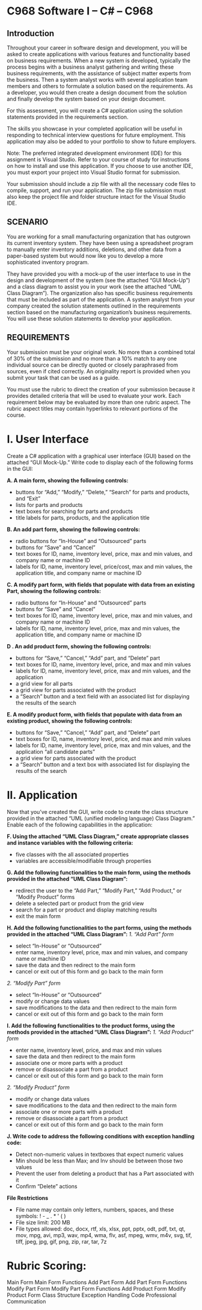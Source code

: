 # C968 Software I – C# – C968

## Introduction

Throughout your career in software design and development, you will be asked to create applications with various features and functionality based on business requirements. When a new system is developed, typically the process begins with a business analyst gathering and writing these business requirements, with the assistance of subject matter experts from the business. Then a system analyst works with several application team members and others to formulate a solution based on the requirements. As a developer, you would then create a design document from the solution and finally develop the system based on your design document.

For this assessment, you will create a C# application using the solution statements provided in the requirements section.

The skills you showcase in your completed application will be useful in responding to technical interview questions for future employment. This application may also be added to your portfolio to show to future employers.

Note: The preferred integrated development environment (IDE) for this assignment is Visual Studio. Refer to your course of study for instructions on how to install and use this application. If you choose to use another IDE, you must export your project into Visual Studio format for submission.

Your submission should include a zip file with all the necessary code files to compile, support, and run your application. The zip file submission must also keep the project file and folder structure intact for the Visual Studio IDE.

## SCENARIO

You are working for a small manufacturing organization that has outgrown its current inventory system. They have been using a spreadsheet program to manually enter inventory additions, deletions, and other data from a paper-based system but would now like you to develop a more sophisticated inventory program.

They have provided you with a mock-up of the user interface to use in the design and development of the system (see the attached “GUI Mock-Up”) and a class diagram to assist you in your work (see the attached “UML Class Diagram”). The organization also has specific business requirements that must be included as part of the application. A system analyst from your company created the solution statements outlined in the requirements section based on the manufacturing organization’s business requirements. You will use these solution statements to develop your application.

## REQUIREMENTS

Your submission must be your original work. No more than a combined total of 30% of the submission and no more than a 10% match to any one individual source can be directly quoted or closely paraphrased from sources, even if cited correctly. An originality report is provided when you submit your task that can be used as a guide.

You must use the rubric to direct the creation of your submission because it provides detailed criteria that will be used to evaluate your work. Each requirement below may be evaluated by more than one rubric aspect. The rubric aspect titles may contain hyperlinks to relevant portions of the course.

# I. User Interface

Create a C# application with a graphical user interface (GUI) based on the attached “GUI Mock-Up.” Write code to display each of the following forms in the GUI:

**A.  A main form, showing the following controls:**
-  buttons for “Add,” “Modify,” “Delete,” “Search” for parts and products, and “Exit”
-  lists for parts and products
- text boxes for searching for parts and products
-  title labels for parts, products, and the application title

**B.  An add part form, showing the following controls:**
-  radio buttons for “In-House” and “Outsourced” parts
-  buttons for “Save” and “Cancel”
-  text boxes for ID, name, inventory level, price, max and min values, and company name or machine ID
-  labels for ID, name, inventory level, price/cost, max and min values, the application title, and company name or machine ID

**C.  A modify part form, with fields that populate with data from an existing Part, showing the following controls:**
-  radio buttons for “In-House” and “Outsourced” parts
-  buttons for “Save” and “Cancel”
-  text boxes for ID, name, inventory level, price, max and min values, and company name or machine ID
-  labels for ID, name, inventory level, price, max and min values, the application title, and company name or machine ID

**D .  An add product form, showing the following controls:**
-  buttons for “Save,” “Cancel,” “Add” part, and “Delete” part
-  text boxes for ID, name, inventory level, price, and max and min values
-  labels for ID, name, inventory level, price, max and min values, and the application
-  a grid view for all parts
-  a grid view for parts associated with the product
-  a “Search” button and a text field with an associated list for displaying the results of the search

**E.  A modify product form, with fields that populate with data from an existing product, showing the following controls:**
-  buttons for “Save,” “Cancel,” “Add” part, and “Delete” part
-  text boxes for ID, name, inventory level, price, and max and min values
-  labels for ID, name, inventory level, price, max and min values, and the application “all candidate parts”
-  a grid view for parts associated with the product
-  a “Search” button and a text box with associated list for displaying the results of the search

# II. Application

Now that you’ve created the GUI, write code to create the class structure provided in the attached “UML (unified modeling language) Class Diagram.” Enable each of the following capabilities in the application:

**F.  Using the attached “UML Class Diagram,” create appropriate classes and instance variables with the following criteria:**
-  five classes with the all associated properties
-  variables are accessible/modifiable through properties

**G.  Add the following functionalities to the main form, using the methods provided in the attached “UML Class Diagram”:**
-  redirect the user to the “Add Part,” “Modify Part,” “Add Product,” or “Modify Product” forms
-  delete a selected part or product from the grid view
-  search for a part or product and display matching results
-  exit the main form

**H.  Add the following functionalities to the part forms, using the methods provided in the attached “UML Class Diagram”:**
_1.   “Add Part” form_
-  select “In-House” or “Outsourced”
-  enter name, inventory level, price, max and min values, and company name or machine ID
-  save the data and then redirect to the main form
-  cancel or exit out of this form and go back to the main form

_2.   “Modify Part” form_
-  select “In-House” or “Outsourced”
-  modify or change data values
-  save modifications to the data and then redirect to the main form
-  cancel or exit out of this form and go back to the main form

**I.  Add the following functionalities to the product forms, using the methods provided in the attached “UML Class Diagram”:**
_1.   “Add Product” form_
-  enter name, inventory level, price, and max and min values
-  save the data and then redirect to the main form
-  associate one or more parts with a product
-  remove or disassociate a part from a product
-  cancel or exit out of this form and go back to the main form

_2.   “Modify Product” form_
-  modify or change data values
-  save modifications to the data and then redirect to the main form
-  associate one or more parts with a product
-  remove or disassociate a part from a product
-  cancel or exit out of this form and go back to the main form

**J.  Write code to address the following conditions with exception handling code:**
-  Detect non-numeric values in textboxes that expect numeric values
-  Min should be less than Max; and Inv should be between those two values
-  Prevent the user from deleting a product that has a Part associated with it
-  Confirm “Delete” actions

**File Restrictions**
- File name may contain only letters, numbers, spaces, and these symbols: ! - _ . * ' ( )
- File size limit: 200 MB
- File types allowed: doc, docx, rtf, xls, xlsx, ppt, pptx, odt, pdf, txt, qt, mov, mpg, avi, mp3, wav, mp4, wma, flv, asf, mpeg, wmv, m4v, svg, tif, tiff, jpeg, jpg, gif, png, zip, rar, tar, 7z

# Rubric Scoring:
Main Form
Main Form Functions
Add Part Form
Add Part Form Functions
Modify Part Form
Modify Part Form Functions
Add Product Form
Modify Product Form
Class Structure
Exception Handling Code
Professional Communication


